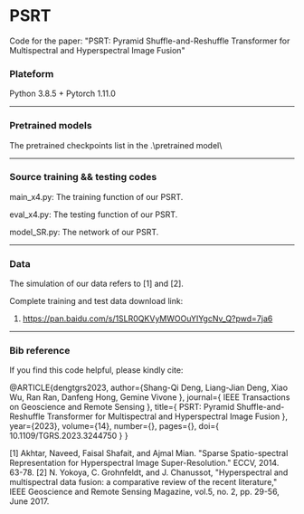 # PSRT
Code for the paper: "PSRT: Pyramid Shuffle-and-Reshuffle Transformer for Multispectral and Hyperspectral Image Fusion"
### Plateform
Python 3.8.5 + Pytorch 1.11.0
______

### Pretrained models
The pretrained checkpoints list in the .\pretrained model\
______

### Source training && testing codes
main_x4.py: The training function of our PSRT.

eval_x4.py: The testing function of our PSRT.

model_SR.py: The network of our PSRT.

______
### Data
The simulation of our data refers to [1] and [2].

Complete training and test data download link:
1. <https://pan.baidu.com/s/1SLR0QKVyMWOOuYIYgcNv_Q?pwd=7ja6>
______

### Bib reference
If you find this code helpful, please kindly cite:

@ARTICLE{dengtgrs2023,
author={Shang-Qi Deng, Liang-Jian Deng, Xiao Wu, Ran Ran, Danfeng Hong, Gemine Vivone },
journal={ IEEE Transactions on Geoscience and Remote Sensing },
title={ PSRT: Pyramid Shuffle-and-Reshuffle Transformer for Multispectral and Hyperspectral Image Fusion },
year={2023},
volume={14},
number={},
pages={},
doi={ 10.1109/TGRS.2023.3244750 }
   }


[1] Akhtar, Naveed, Faisal Shafait, and Ajmal Mian. "Sparse Spatio-spectral Representation for Hyperspectral Image Super-Resolution." ECCV, 2014. 63-78.
[2] N. Yokoya, C. Grohnfeldt, and J. Chanussot, "Hyperspectral and multispectral data fusion: a comparative review of the recent literature," IEEE Geoscience and Remote Sensing Magazine, vol.5, no. 2, pp. 29-56, June 2017.
